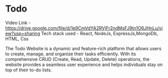 # Todo

Video Link - https://drive.google.com/file/d/1e9CmVdYA2RVjFr2ndMsFJ9tn1O6JHnLu/view?usp=sharing
Tech stack used - React, NodeJs, ExpressJs,MongoDb, HTML, Css

The Todo Website is a dynamic and feature-rich platform that allows users to create, manage, and organize their tasks efficiently. With its comprehensive CRUD (Create, Read, Update, Delete) operations, the website provides a seamless user experience and helps individuals stay on top of their to-do lists.
